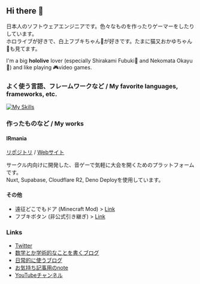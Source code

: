 ## Hi there 👋

<!--
**3kanAlpha/3kanAlpha** is a ✨ _special_ ✨ repository because its `README.md` (this file) appears on your GitHub profile.

Here are some ideas to get you started:

- 🔭 I’m currently working on ...
- 🌱 I’m currently learning ...
- 👯 I’m looking to collaborate on ...
- 🤔 I’m looking for help with ...
- 💬 Ask me about ...
- 📫 How to reach me: ...
- 😄 Pronouns: ...
- ⚡ Fun fact: ...
-->

日本人のソフトウェアエンジニアです。色々なものを作ったりゲーマーをしたりしています。  
ホロライブが好きで、白上フブキちゃん🌽が好きです。たまに猫又おかゆちゃん🍙も見てます。

I'm a big **hololive** lover (especially Shirakami Fubuki🌽 and Nekomata Okayu🍙) and like playing 🎮video games.

### よく使う言語、フレームワークなど / My favorite languages, frameworks, etc.

[![My Skills](https://skillicons.dev/icons?i=java,spring,py,html,css,js,ts,nodejs,bun,vue,nuxtjs,supabase,go,cpp,vscode,linux,windows)](https://skillicons.dev)

### 作ったものなど / My works
#### IRmania
[リポジトリ](https://github.com/3kanAlpha/kbd-mini-ir) / [Webサイト](https://ir.mgcup.net)

サークル内向けに開発した、音ゲーで気軽に大会を開くためのプラットフォームです。  
Nuxt, Supabase, Cloudflare R2, Deno Deployを使用しています。

#### その他
* 遠征どこでもドア (Minecraft Mod) > [Link](https://github.com/3kanAlpha/dokodemo-door)
* フブキボタン (非公式引き継ぎ) > [Link](https://fubuki.mgcup.net)

### Links
* [Twitter](https://twitter.com/luigi_0829_2)
* [数学とか学術的なことを書くブログ](https://mikan-alpha.hatenablog.com)
* [日常的に使うブログ](https://new-file.hatenablog.com/)
* [お気持ち記事用のnote](https://note.com/m4gnett)
* [YouTubeチャンネル](https://www.youtube.com/channel/UCt8gpxbH3x4NlJ_3cPn1YvQ)

